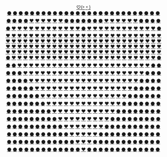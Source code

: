 <p align="center">
  <a href="https://JustNevi.github.io/valentine">♡(˃͈ ˂͈ )</a>
  <br/>
   <a href="https://JustNevi.github.io/valentine">⚫</a>
  <a href="https://JustNevi.github.io/valentine">⚫</a>
  <a href="https://JustNevi.github.io/valentine">⚫</a>
  <a href="https://JustNevi.github.io/valentine">⚫</a>
  <a href="https://JustNevi.github.io/valentine">⚫</a>
  <a href="https://JustNevi.github.io/valentine">⚫</a>
  <a href="https://JustNevi.github.io/valentine">⚫</a>
  <a href="https://JustNevi.github.io/valentine">⚫</a>
  <a href="https://JustNevi.github.io/valentine">⚫</a>
  <a href="https://JustNevi.github.io/valentine">⚫</a>
  <a href="https://JustNevi.github.io/valentine">⚫</a>
  <a href="https://JustNevi.github.io/valentine">⚫</a>
  <a href="https://JustNevi.github.io/valentine">⚫</a>
  <a href="https://JustNevi.github.io/valentine">⚫</a>
  <a href="https://JustNevi.github.io/valentine">⚫</a>
  <a href="https://JustNevi.github.io/valentine">⚫</a>
  <a href="https://JustNevi.github.io/valentine">⚫</a>
  <a href="https://JustNevi.github.io/valentine">⚫</a>
  <a href="https://JustNevi.github.io/valentine">⚫</a>
  <a href="https://JustNevi.github.io/valentine">⚫</a>
  <a href="https://JustNevi.github.io/valentine">⚫</a>
  <a href="https://JustNevi.github.io/valentine">⚫</a>
  <a href="https://JustNevi.github.io/valentine">⚫</a>
  <a href="https://JustNevi.github.io/valentine">⚫</a>
  <a href="https://JustNevi.github.io/valentine">⚫</a>
  <a href="https://JustNevi.github.io/valentine">⚫</a>
  <a href="https://JustNevi.github.io/valentine">⚫</a>
  <br/>
  <a href="https://JustNevi.github.io/valentine">⚫</a>
  <a href="https://JustNevi.github.io/valentine">⚫</a>
  <a href="https://JustNevi.github.io/valentine">⚫</a>
  <a href="https://JustNevi.github.io/valentine">⚫</a>
  <a href="https://JustNevi.github.io/valentine">❤</a>
  <a href="https://JustNevi.github.io/valentine">❤</a>
  <a href="https://JustNevi.github.io/valentine">❤</a>
  <a href="https://JustNevi.github.io/valentine">❤</a>
  <a href="https://JustNevi.github.io/valentine">❤</a>
  <a href="https://JustNevi.github.io/valentine">❤</a>
  <a href="https://JustNevi.github.io/valentine">⚫</a>
  <a href="https://JustNevi.github.io/valentine">⚫</a>
  <a href="https://JustNevi.github.io/valentine">⚫</a>
  <a href="https://JustNevi.github.io/valentine">⚫</a>
  <a href="https://JustNevi.github.io/valentine">⚫</a>
  <a href="https://JustNevi.github.io/valentine">⚫</a>
  <a href="https://JustNevi.github.io/valentine">⚫</a>
  <a href="https://JustNevi.github.io/valentine">❤</a>
  <a href="https://JustNevi.github.io/valentine">❤</a>
  <a href="https://JustNevi.github.io/valentine">❤</a>
  <a href="https://JustNevi.github.io/valentine">❤</a>
  <a href="https://JustNevi.github.io/valentine">❤</a>
  <a href="https://JustNevi.github.io/valentine">❤</a>
  <a href="https://JustNevi.github.io/valentine">⚫</a>
  <a href="https://JustNevi.github.io/valentine">⚫</a>
  <a href="https://JustNevi.github.io/valentine">⚫</a>
  <a href="https://JustNevi.github.io/valentine">⚫</a>
  <br/>
  <a href="https://JustNevi.github.io/valentine">⚫</a>
  <a href="https://JustNevi.github.io/valentine">❤</a>
  <a href="https://JustNevi.github.io/valentine">❤</a>
  <a href="https://JustNevi.github.io/valentine">❤</a>
  <a href="https://JustNevi.github.io/valentine">❤</a>
  <a href="https://JustNevi.github.io/valentine">❤</a>
  <a href="https://JustNevi.github.io/valentine">❤</a>
  <a href="https://JustNevi.github.io/valentine">❤</a>
  <a href="https://JustNevi.github.io/valentine">❤</a>
  <a href="https://JustNevi.github.io/valentine">❤</a>
  <a href="https://JustNevi.github.io/valentine">❤</a>
  <a href="https://JustNevi.github.io/valentine">❤</a>
  <a href="https://JustNevi.github.io/valentine">❤</a>
  <a href="https://JustNevi.github.io/valentine">⚫</a>
  <a href="https://JustNevi.github.io/valentine">❤</a>
  <a href="https://JustNevi.github.io/valentine">❤</a>
  <a href="https://JustNevi.github.io/valentine">❤</a>
  <a href="https://JustNevi.github.io/valentine">❤</a>
  <a href="https://JustNevi.github.io/valentine">❤</a>
  <a href="https://JustNevi.github.io/valentine">❤</a>
  <a href="https://JustNevi.github.io/valentine">❤</a>
  <a href="https://JustNevi.github.io/valentine">❤</a>
  <a href="https://JustNevi.github.io/valentine">❤</a>
  <a href="https://JustNevi.github.io/valentine">❤</a>
  <a href="https://JustNevi.github.io/valentine">❤</a>
  <a href="https://JustNevi.github.io/valentine">❤</a>
  <a href="https://JustNevi.github.io/valentine">⚫</a>
  <br/>
  <a href="https://JustNevi.github.io/valentine">❤</a>
  <a href="https://JustNevi.github.io/valentine">❤</a>
  <a href="https://JustNevi.github.io/valentine">❤</a>
  <a href="https://JustNevi.github.io/valentine">❤</a>
  <a href="https://JustNevi.github.io/valentine">❤</a>
  <a href="https://JustNevi.github.io/valentine">❤</a>
  <a href="https://JustNevi.github.io/valentine">❤</a>
  <a href="https://JustNevi.github.io/valentine">❤</a>
  <a href="https://JustNevi.github.io/valentine">❤</a>
  <a href="https://JustNevi.github.io/valentine">❤</a>
  <a href="https://JustNevi.github.io/valentine">❤</a>
  <a href="https://JustNevi.github.io/valentine">❤</a>
  <a href="https://JustNevi.github.io/valentine">❤</a>
  <a href="https://JustNevi.github.io/valentine">❤</a>
  <a href="https://JustNevi.github.io/valentine">❤</a>
  <a href="https://JustNevi.github.io/valentine">❤</a>
  <a href="https://JustNevi.github.io/valentine">❤</a>
  <a href="https://JustNevi.github.io/valentine">❤</a>
  <a href="https://JustNevi.github.io/valentine">❤</a>
  <a href="https://JustNevi.github.io/valentine">❤</a>
  <a href="https://JustNevi.github.io/valentine">❤</a>
  <a href="https://JustNevi.github.io/valentine">❤</a>
  <a href="https://JustNevi.github.io/valentine">❤</a>
  <a href="https://JustNevi.github.io/valentine">❤</a>
  <a href="https://JustNevi.github.io/valentine">❤</a>
  <a href="https://JustNevi.github.io/valentine">❤</a>
  <a href="https://JustNevi.github.io/valentine">❤</a>
  <br/>
  <a href="https://JustNevi.github.io/valentine">❤</a>
  <a href="https://JustNevi.github.io/valentine">❤</a>
  <a href="https://JustNevi.github.io/valentine">❤</a>
  <a href="https://JustNevi.github.io/valentine">❤</a>
  <a href="https://JustNevi.github.io/valentine">❤</a>
  <a href="https://JustNevi.github.io/valentine">❤</a>
  <a href="https://JustNevi.github.io/valentine">❤</a>
  <a href="https://JustNevi.github.io/valentine">❤</a>
  <a href="https://JustNevi.github.io/valentine">❤</a>
  <a href="https://JustNevi.github.io/valentine">❤</a>
  <a href="https://JustNevi.github.io/valentine">❤</a>
  <a href="https://JustNevi.github.io/valentine">❤</a>
  <a href="https://JustNevi.github.io/valentine">❤</a>
  <a href="https://JustNevi.github.io/valentine">❤</a>
  <a href="https://JustNevi.github.io/valentine">❤</a>
  <a href="https://JustNevi.github.io/valentine">❤</a>
  <a href="https://JustNevi.github.io/valentine">❤</a>
  <a href="https://JustNevi.github.io/valentine">❤</a>
  <a href="https://JustNevi.github.io/valentine">❤</a>
  <a href="https://JustNevi.github.io/valentine">❤</a>
  <a href="https://JustNevi.github.io/valentine">❤</a>
  <a href="https://JustNevi.github.io/valentine">❤</a>
  <a href="https://JustNevi.github.io/valentine">❤</a>
  <a href="https://JustNevi.github.io/valentine">❤</a>
  <a href="https://JustNevi.github.io/valentine">❤</a>
  <a href="https://JustNevi.github.io/valentine">❤</a>
  <a href="https://JustNevi.github.io/valentine">❤</a>
  <br/>
  <a href="https://JustNevi.github.io/valentine">❤</a>
  <a href="https://JustNevi.github.io/valentine">❤</a>
  <a href="https://JustNevi.github.io/valentine">❤</a>
  <a href="https://JustNevi.github.io/valentine">❤</a>
  <a href="https://JustNevi.github.io/valentine">❤</a>
  <a href="https://JustNevi.github.io/valentine">❤</a>
  <a href="https://JustNevi.github.io/valentine">❤</a>
  <a href="https://JustNevi.github.io/valentine">❤</a>
  <a href="https://JustNevi.github.io/valentine">❤</a>
  <a href="https://JustNevi.github.io/valentine">❤</a>
  <a href="https://JustNevi.github.io/valentine">❤</a>
  <a href="https://JustNevi.github.io/valentine">❤</a>
  <a href="https://JustNevi.github.io/valentine">❤</a>
  <a href="https://JustNevi.github.io/valentine">❤</a>
  <a href="https://JustNevi.github.io/valentine">❤</a>
  <a href="https://JustNevi.github.io/valentine">❤</a>
  <a href="https://JustNevi.github.io/valentine">❤</a>
  <a href="https://JustNevi.github.io/valentine">❤</a>
  <a href="https://JustNevi.github.io/valentine">❤</a>
  <a href="https://JustNevi.github.io/valentine">❤</a>
  <a href="https://JustNevi.github.io/valentine">❤</a>
  <a href="https://JustNevi.github.io/valentine">❤</a>
  <a href="https://JustNevi.github.io/valentine">❤</a>
  <a href="https://JustNevi.github.io/valentine">❤</a>
  <a href="https://JustNevi.github.io/valentine">❤</a>
  <a href="https://JustNevi.github.io/valentine">❤</a>
  <a href="https://JustNevi.github.io/valentine">❤</a>
  <br/>
  <a href="https://JustNevi.github.io/valentine">❤</a>
  <a href="https://JustNevi.github.io/valentine">❤</a>
  <a href="https://JustNevi.github.io/valentine">❤</a>
  <a href="https://JustNevi.github.io/valentine">❤</a>
  <a href="https://JustNevi.github.io/valentine">❤</a>
  <a href="https://JustNevi.github.io/valentine">❤</a>
  <a href="https://JustNevi.github.io/valentine">❤</a>
  <a href="https://JustNevi.github.io/valentine">❤</a>
  <a href="https://JustNevi.github.io/valentine">❤</a>
  <a href="https://JustNevi.github.io/valentine">❤</a>
  <a href="https://JustNevi.github.io/valentine">❤</a>
  <a href="https://JustNevi.github.io/valentine">❤</a>
  <a href="https://JustNevi.github.io/valentine">❤</a>
  <a href="https://JustNevi.github.io/valentine">❤</a>
  <a href="https://JustNevi.github.io/valentine">❤</a>
  <a href="https://JustNevi.github.io/valentine">❤</a>
  <a href="https://JustNevi.github.io/valentine">❤</a>
  <a href="https://JustNevi.github.io/valentine">❤</a>
  <a href="https://JustNevi.github.io/valentine">❤</a>
  <a href="https://JustNevi.github.io/valentine">❤</a>
  <a href="https://JustNevi.github.io/valentine">❤</a>
  <a href="https://JustNevi.github.io/valentine">❤</a>
  <a href="https://JustNevi.github.io/valentine">❤</a>
  <a href="https://JustNevi.github.io/valentine">❤</a>
  <a href="https://JustNevi.github.io/valentine">❤</a>
  <a href="https://JustNevi.github.io/valentine">❤</a>
  <a href="https://JustNevi.github.io/valentine">❤</a>
  <br/>
  <a href="https://JustNevi.github.io/valentine">⚫</a>
  <a href="https://JustNevi.github.io/valentine">❤</a>
  <a href="https://JustNevi.github.io/valentine">❤</a>
  <a href="https://JustNevi.github.io/valentine">❤</a>
  <a href="https://JustNevi.github.io/valentine">❤</a>
  <a href="https://JustNevi.github.io/valentine">❤</a>
  <a href="https://JustNevi.github.io/valentine">❤</a>
  <a href="https://JustNevi.github.io/valentine">❤</a>
  <a href="https://JustNevi.github.io/valentine">❤</a>
  <a href="https://JustNevi.github.io/valentine">❤</a>
  <a href="https://JustNevi.github.io/valentine">❤</a>
  <a href="https://JustNevi.github.io/valentine">❤</a>
  <a href="https://JustNevi.github.io/valentine">❤</a>
  <a href="https://JustNevi.github.io/valentine">❤</a>
  <a href="https://JustNevi.github.io/valentine">❤</a>
  <a href="https://JustNevi.github.io/valentine">❤</a>
  <a href="https://JustNevi.github.io/valentine">❤</a>
  <a href="https://JustNevi.github.io/valentine">❤</a>
  <a href="https://JustNevi.github.io/valentine">❤</a>
  <a href="https://JustNevi.github.io/valentine">❤</a>
  <a href="https://JustNevi.github.io/valentine">❤</a>
  <a href="https://JustNevi.github.io/valentine">❤</a>
  <a href="https://JustNevi.github.io/valentine">❤</a>
  <a href="https://JustNevi.github.io/valentine">❤</a>
  <a href="https://JustNevi.github.io/valentine">❤</a>
  <a href="https://JustNevi.github.io/valentine">❤</a>
  <a href="https://JustNevi.github.io/valentine">⚫</a>
  <br/>
  <a href="https://JustNevi.github.io/valentine">⚫</a>
  <a href="https://JustNevi.github.io/valentine">⚫</a>
  <a href="https://JustNevi.github.io/valentine">❤</a>
  <a href="https://JustNevi.github.io/valentine">❤</a>
  <a href="https://JustNevi.github.io/valentine">❤</a>
  <a href="https://JustNevi.github.io/valentine">❤</a>
  <a href="https://JustNevi.github.io/valentine">❤</a>
  <a href="https://JustNevi.github.io/valentine">❤</a>
  <a href="https://JustNevi.github.io/valentine">❤</a>
  <a href="https://JustNevi.github.io/valentine">❤</a>
  <a href="https://JustNevi.github.io/valentine">❤</a>
  <a href="https://JustNevi.github.io/valentine">❤</a>
  <a href="https://JustNevi.github.io/valentine">❤</a>
  <a href="https://JustNevi.github.io/valentine">❤</a>
  <a href="https://JustNevi.github.io/valentine">❤</a>
  <a href="https://JustNevi.github.io/valentine">❤</a>
  <a href="https://JustNevi.github.io/valentine">❤</a>
  <a href="https://JustNevi.github.io/valentine">❤</a>
  <a href="https://JustNevi.github.io/valentine">❤</a>
  <a href="https://JustNevi.github.io/valentine">❤</a>
  <a href="https://JustNevi.github.io/valentine">❤</a>
  <a href="https://JustNevi.github.io/valentine">❤</a>
  <a href="https://JustNevi.github.io/valentine">❤</a>
  <a href="https://JustNevi.github.io/valentine">❤</a>
  <a href="https://JustNevi.github.io/valentine">❤</a>
  <a href="https://JustNevi.github.io/valentine">⚫</a>
  <a href="https://JustNevi.github.io/valentine">⚫</a>
  <br/>
  <a href="https://JustNevi.github.io/valentine">⚫</a>
  <a href="https://JustNevi.github.io/valentine">⚫</a>
  <a href="https://JustNevi.github.io/valentine">⚫</a>
  <a href="https://JustNevi.github.io/valentine">❤</a>
  <a href="https://JustNevi.github.io/valentine">❤</a>
  <a href="https://JustNevi.github.io/valentine">❤</a>
  <a href="https://JustNevi.github.io/valentine">❤</a>
  <a href="https://JustNevi.github.io/valentine">❤</a>
  <a href="https://JustNevi.github.io/valentine">❤</a>
  <a href="https://JustNevi.github.io/valentine">❤</a>
  <a href="https://JustNevi.github.io/valentine">❤</a>
  <a href="https://JustNevi.github.io/valentine">❤</a>
  <a href="https://JustNevi.github.io/valentine">❤</a>
  <a href="https://JustNevi.github.io/valentine">❤</a>
  <a href="https://JustNevi.github.io/valentine">❤</a>
  <a href="https://JustNevi.github.io/valentine">❤</a>
  <a href="https://JustNevi.github.io/valentine">❤</a>
  <a href="https://JustNevi.github.io/valentine">❤</a>
  <a href="https://JustNevi.github.io/valentine">❤</a>
  <a href="https://JustNevi.github.io/valentine">❤</a>
  <a href="https://JustNevi.github.io/valentine">❤</a>
  <a href="https://JustNevi.github.io/valentine">❤</a>
  <a href="https://JustNevi.github.io/valentine">❤</a>
  <a href="https://JustNevi.github.io/valentine">❤</a>
  <a href="https://JustNevi.github.io/valentine">⚫</a>
  <a href="https://JustNevi.github.io/valentine">⚫</a>
  <a href="https://JustNevi.github.io/valentine">⚫</a>
  <br/>
  <a href="https://JustNevi.github.io/valentine">⚫</a>
  <a href="https://JustNevi.github.io/valentine">⚫</a>
  <a href="https://JustNevi.github.io/valentine">⚫</a>
  <a href="https://JustNevi.github.io/valentine">⚫</a>
  <a href="https://JustNevi.github.io/valentine">❤</a>
  <a href="https://JustNevi.github.io/valentine">❤</a>
  <a href="https://JustNevi.github.io/valentine">❤</a>
  <a href="https://JustNevi.github.io/valentine">❤</a>
  <a href="https://JustNevi.github.io/valentine">❤</a>
  <a href="https://JustNevi.github.io/valentine">❤</a>
  <a href="https://JustNevi.github.io/valentine">❤</a>
  <a href="https://JustNevi.github.io/valentine">❤</a>
  <a href="https://JustNevi.github.io/valentine">❤</a>
  <a href="https://JustNevi.github.io/valentine">❤</a>
  <a href="https://JustNevi.github.io/valentine">❤</a>
  <a href="https://JustNevi.github.io/valentine">❤</a>
  <a href="https://JustNevi.github.io/valentine">❤</a>
  <a href="https://JustNevi.github.io/valentine">❤</a>
  <a href="https://JustNevi.github.io/valentine">❤</a>
  <a href="https://JustNevi.github.io/valentine">❤</a>
  <a href="https://JustNevi.github.io/valentine">❤</a>
  <a href="https://JustNevi.github.io/valentine">❤</a>
  <a href="https://JustNevi.github.io/valentine">❤</a>
  <a href="https://JustNevi.github.io/valentine">⚫</a>
  <a href="https://JustNevi.github.io/valentine">⚫</a>
  <a href="https://JustNevi.github.io/valentine">⚫</a>
  <a href="https://JustNevi.github.io/valentine">⚫</a>
  <br/>
  <a href="https://JustNevi.github.io/valentine">⚫</a>
  <a href="https://JustNevi.github.io/valentine">⚫</a>
  <a href="https://JustNevi.github.io/valentine">⚫</a>
  <a href="https://JustNevi.github.io/valentine">⚫</a>
  <a href="https://JustNevi.github.io/valentine">⚫</a>
  <a href="https://JustNevi.github.io/valentine">❤</a>
  <a href="https://JustNevi.github.io/valentine">❤</a>
  <a href="https://JustNevi.github.io/valentine">❤</a>
  <a href="https://JustNevi.github.io/valentine">❤</a>
  <a href="https://JustNevi.github.io/valentine">❤</a>
  <a href="https://JustNevi.github.io/valentine">❤</a>
  <a href="https://JustNevi.github.io/valentine">❤</a>
  <a href="https://JustNevi.github.io/valentine">❤</a>
  <a href="https://JustNevi.github.io/valentine">❤</a>
  <a href="https://JustNevi.github.io/valentine">❤</a>
  <a href="https://JustNevi.github.io/valentine">❤</a>
  <a href="https://JustNevi.github.io/valentine">❤</a>
  <a href="https://JustNevi.github.io/valentine">❤</a>
  <a href="https://JustNevi.github.io/valentine">❤</a>
  <a href="https://JustNevi.github.io/valentine">❤</a>
  <a href="https://JustNevi.github.io/valentine">❤</a>
  <a href="https://JustNevi.github.io/valentine">❤</a>
  <a href="https://JustNevi.github.io/valentine">⚫</a>
  <a href="https://JustNevi.github.io/valentine">⚫</a>
  <a href="https://JustNevi.github.io/valentine">⚫</a>
  <a href="https://JustNevi.github.io/valentine">⚫</a>
  <a href="https://JustNevi.github.io/valentine">⚫</a>
  <br/>
 <a href="https://JustNevi.github.io/valentine">⚫</a>
  <a href="https://JustNevi.github.io/valentine">⚫</a>
  <a href="https://JustNevi.github.io/valentine">⚫</a>
  <a href="https://JustNevi.github.io/valentine">⚫</a>
  <a href="https://JustNevi.github.io/valentine">⚫</a>
  <a href="https://JustNevi.github.io/valentine">⚫</a>
  <a href="https://JustNevi.github.io/valentine">❤</a>
  <a href="https://JustNevi.github.io/valentine">❤</a>
  <a href="https://JustNevi.github.io/valentine">❤</a>
  <a href="https://JustNevi.github.io/valentine">❤</a>
  <a href="https://JustNevi.github.io/valentine">❤</a>
  <a href="https://JustNevi.github.io/valentine">❤</a>
  <a href="https://JustNevi.github.io/valentine">❤</a>
  <a href="https://JustNevi.github.io/valentine">❤</a>
  <a href="https://JustNevi.github.io/valentine">❤</a>
  <a href="https://JustNevi.github.io/valentine">❤</a>
  <a href="https://JustNevi.github.io/valentine">❤</a>
  <a href="https://JustNevi.github.io/valentine">❤</a>
  <a href="https://JustNevi.github.io/valentine">❤</a>
  <a href="https://JustNevi.github.io/valentine">❤</a>
  <a href="https://JustNevi.github.io/valentine">❤</a>
  <a href="https://JustNevi.github.io/valentine">⚫</a>
  <a href="https://JustNevi.github.io/valentine">⚫</a>
  <a href="https://JustNevi.github.io/valentine">⚫</a>
  <a href="https://JustNevi.github.io/valentine">⚫</a>
  <a href="https://JustNevi.github.io/valentine">⚫</a>
  <a href="https://JustNevi.github.io/valentine">⚫</a>
  <br/>
   <a href="https://JustNevi.github.io/valentine">⚫</a>
  <a href="https://JustNevi.github.io/valentine">⚫</a>
  <a href="https://JustNevi.github.io/valentine">⚫</a>
  <a href="https://JustNevi.github.io/valentine">⚫</a>
  <a href="https://JustNevi.github.io/valentine">⚫</a>
  <a href="https://JustNevi.github.io/valentine">⚫</a>
  <a href="https://JustNevi.github.io/valentine">⚫</a>
  <a href="https://JustNevi.github.io/valentine">❤</a>
  <a href="https://JustNevi.github.io/valentine">❤</a>
  <a href="https://JustNevi.github.io/valentine">❤</a>
  <a href="https://JustNevi.github.io/valentine">❤</a>
  <a href="https://JustNevi.github.io/valentine">❤</a>
  <a href="https://JustNevi.github.io/valentine">❤</a>
  <a href="https://JustNevi.github.io/valentine">❤</a>
  <a href="https://JustNevi.github.io/valentine">❤</a>
  <a href="https://JustNevi.github.io/valentine">❤</a>
  <a href="https://JustNevi.github.io/valentine">❤</a>
  <a href="https://JustNevi.github.io/valentine">❤</a>
  <a href="https://JustNevi.github.io/valentine">❤</a>
  <a href="https://JustNevi.github.io/valentine">❤</a>
  <a href="https://JustNevi.github.io/valentine">⚫</a>
  <a href="https://JustNevi.github.io/valentine">⚫</a>
  <a href="https://JustNevi.github.io/valentine">⚫</a>
  <a href="https://JustNevi.github.io/valentine">⚫</a>
  <a href="https://JustNevi.github.io/valentine">⚫</a>
  <a href="https://JustNevi.github.io/valentine">⚫</a>
  <a href="https://JustNevi.github.io/valentine">⚫</a>
  <br/>
  <a href="https://JustNevi.github.io/valentine">⚫</a>
  <a href="https://JustNevi.github.io/valentine">⚫</a>
  <a href="https://JustNevi.github.io/valentine">⚫</a>
  <a href="https://JustNevi.github.io/valentine">⚫</a>
  <a href="https://JustNevi.github.io/valentine">⚫</a>
  <a href="https://JustNevi.github.io/valentine">⚫</a>
  <a href="https://JustNevi.github.io/valentine">⚫</a>
  <a href="https://JustNevi.github.io/valentine">⚫</a>
  <a href="https://JustNevi.github.io/valentine">❤</a>
  <a href="https://JustNevi.github.io/valentine">❤</a>
  <a href="https://JustNevi.github.io/valentine">❤</a>
  <a href="https://JustNevi.github.io/valentine">❤</a>
  <a href="https://JustNevi.github.io/valentine">❤</a>
  <a href="https://JustNevi.github.io/valentine">❤</a>
  <a href="https://JustNevi.github.io/valentine">❤</a>
  <a href="https://JustNevi.github.io/valentine">❤</a>
  <a href="https://JustNevi.github.io/valentine">❤</a>
  <a href="https://JustNevi.github.io/valentine">❤</a>
  <a href="https://JustNevi.github.io/valentine">❤</a>
  <a href="https://JustNevi.github.io/valentine">⚫</a>
  <a href="https://JustNevi.github.io/valentine">⚫</a>
  <a href="https://JustNevi.github.io/valentine">⚫</a>
  <a href="https://JustNevi.github.io/valentine">⚫</a>
  <a href="https://JustNevi.github.io/valentine">⚫</a>
  <a href="https://JustNevi.github.io/valentine">⚫</a>
  <a href="https://JustNevi.github.io/valentine">⚫</a>
  <a href="https://JustNevi.github.io/valentine">⚫</a>
  <br/>
  <a href="https://JustNevi.github.io/valentine">⚫</a>
  <a href="https://JustNevi.github.io/valentine">⚫</a>
  <a href="https://JustNevi.github.io/valentine">⚫</a>
  <a href="https://JustNevi.github.io/valentine">⚫</a>
  <a href="https://JustNevi.github.io/valentine">⚫</a>
  <a href="https://JustNevi.github.io/valentine">⚫</a>
  <a href="https://JustNevi.github.io/valentine">⚫</a>
  <a href="https://JustNevi.github.io/valentine">⚫</a>
  <a href="https://JustNevi.github.io/valentine">⚫</a>
  <a href="https://JustNevi.github.io/valentine">❤</a>
  <a href="https://JustNevi.github.io/valentine">❤</a>
  <a href="https://JustNevi.github.io/valentine">❤</a>
  <a href="https://JustNevi.github.io/valentine">❤</a>
  <a href="https://JustNevi.github.io/valentine">❤</a>
  <a href="https://JustNevi.github.io/valentine">❤</a>
  <a href="https://JustNevi.github.io/valentine">❤</a>
  <a href="https://JustNevi.github.io/valentine">❤</a>
  <a href="https://JustNevi.github.io/valentine">❤</a>
  <a href="https://JustNevi.github.io/valentine">⚫</a>
  <a href="https://JustNevi.github.io/valentine">⚫</a>
  <a href="https://JustNevi.github.io/valentine">⚫</a>
  <a href="https://JustNevi.github.io/valentine">⚫</a>
  <a href="https://JustNevi.github.io/valentine">⚫</a>
  <a href="https://JustNevi.github.io/valentine">⚫</a>
  <a href="https://JustNevi.github.io/valentine">⚫</a>
  <a href="https://JustNevi.github.io/valentine">⚫</a>
  <a href="https://JustNevi.github.io/valentine">⚫</a>
  <br/>
  <a href="https://JustNevi.github.io/valentine">⚫</a>
  <a href="https://JustNevi.github.io/valentine">⚫</a>
  <a href="https://JustNevi.github.io/valentine">⚫</a>
  <a href="https://JustNevi.github.io/valentine">⚫</a>
  <a href="https://JustNevi.github.io/valentine">⚫</a>
  <a href="https://JustNevi.github.io/valentine">⚫</a>
  <a href="https://JustNevi.github.io/valentine">⚫</a>
  <a href="https://JustNevi.github.io/valentine">⚫</a>
  <a href="https://JustNevi.github.io/valentine">⚫</a>
  <a href="https://JustNevi.github.io/valentine">⚫</a>
  <a href="https://JustNevi.github.io/valentine">❤</a>
  <a href="https://JustNevi.github.io/valentine">❤</a>
  <a href="https://JustNevi.github.io/valentine">❤</a>
  <a href="https://JustNevi.github.io/valentine">❤</a>
  <a href="https://JustNevi.github.io/valentine">❤</a>
  <a href="https://JustNevi.github.io/valentine">❤</a>
  <a href="https://JustNevi.github.io/valentine">❤</a>
  <a href="https://JustNevi.github.io/valentine">⚫</a>
  <a href="https://JustNevi.github.io/valentine">⚫</a>
  <a href="https://JustNevi.github.io/valentine">⚫</a>
  <a href="https://JustNevi.github.io/valentine">⚫</a>
  <a href="https://JustNevi.github.io/valentine">⚫</a>
  <a href="https://JustNevi.github.io/valentine">⚫</a>
  <a href="https://JustNevi.github.io/valentine">⚫</a>
  <a href="https://JustNevi.github.io/valentine">⚫</a>
  <a href="https://JustNevi.github.io/valentine">⚫</a>
  <a href="https://JustNevi.github.io/valentine">⚫</a>
  <br/>
  <a href="https://JustNevi.github.io/valentine">⚫</a>
  <a href="https://JustNevi.github.io/valentine">⚫</a>
  <a href="https://JustNevi.github.io/valentine">⚫</a>
  <a href="https://JustNevi.github.io/valentine">⚫</a>
  <a href="https://JustNevi.github.io/valentine">⚫</a>
  <a href="https://JustNevi.github.io/valentine">⚫</a>
  <a href="https://JustNevi.github.io/valentine">⚫</a>
  <a href="https://JustNevi.github.io/valentine">⚫</a>
  <a href="https://JustNevi.github.io/valentine">⚫</a>
  <a href="https://JustNevi.github.io/valentine">⚫</a>
  <a href="https://JustNevi.github.io/valentine">⚫</a>
  <a href="https://JustNevi.github.io/valentine">❤</a>
  <a href="https://JustNevi.github.io/valentine">❤</a>
  <a href="https://JustNevi.github.io/valentine">❤</a>
  <a href="https://JustNevi.github.io/valentine">❤</a>
  <a href="https://JustNevi.github.io/valentine">❤</a>
  <a href="https://JustNevi.github.io/valentine">⚫</a>
  <a href="https://JustNevi.github.io/valentine">⚫</a>
  <a href="https://JustNevi.github.io/valentine">⚫</a>
  <a href="https://JustNevi.github.io/valentine">⚫</a>
  <a href="https://JustNevi.github.io/valentine">⚫</a>
  <a href="https://JustNevi.github.io/valentine">⚫</a>
  <a href="https://JustNevi.github.io/valentine">⚫</a>
  <a href="https://JustNevi.github.io/valentine">⚫</a>
  <a href="https://JustNevi.github.io/valentine">⚫</a>
  <a href="https://JustNevi.github.io/valentine">⚫</a>
  <a href="https://JustNevi.github.io/valentine">⚫</a>
  <br/>
  <a href="https://JustNevi.github.io/valentine">⚫</a>
  <a href="https://JustNevi.github.io/valentine">⚫</a>
  <a href="https://JustNevi.github.io/valentine">⚫</a>
  <a href="https://JustNevi.github.io/valentine">⚫</a>
  <a href="https://JustNevi.github.io/valentine">⚫</a>
  <a href="https://JustNevi.github.io/valentine">⚫</a>
  <a href="https://JustNevi.github.io/valentine">⚫</a>
  <a href="https://JustNevi.github.io/valentine">⚫</a>
  <a href="https://JustNevi.github.io/valentine">⚫</a>
  <a href="https://JustNevi.github.io/valentine">⚫</a>
  <a href="https://JustNevi.github.io/valentine">⚫</a>
  <a href="https://JustNevi.github.io/valentine">⚫</a>
  <a href="https://JustNevi.github.io/valentine">❤</a>
  <a href="https://JustNevi.github.io/valentine">❤</a>
  <a href="https://JustNevi.github.io/valentine">❤</a>
  <a href="https://JustNevi.github.io/valentine">⚫</a>
  <a href="https://JustNevi.github.io/valentine">⚫</a>
  <a href="https://JustNevi.github.io/valentine">⚫</a>
  <a href="https://JustNevi.github.io/valentine">⚫</a>
  <a href="https://JustNevi.github.io/valentine">⚫</a>
  <a href="https://JustNevi.github.io/valentine">⚫</a>
  <a href="https://JustNevi.github.io/valentine">⚫</a>
  <a href="https://JustNevi.github.io/valentine">⚫</a>
  <a href="https://JustNevi.github.io/valentine">⚫</a>
  <a href="https://JustNevi.github.io/valentine">⚫</a>
  <a href="https://JustNevi.github.io/valentine">⚫</a>
  <a href="https://JustNevi.github.io/valentine">⚫</a>
  <br/>
  <a href="https://JustNevi.github.io/valentine">⚫</a>
  <a href="https://JustNevi.github.io/valentine">⚫</a>
  <a href="https://JustNevi.github.io/valentine">⚫</a>
  <a href="https://JustNevi.github.io/valentine">⚫</a>
  <a href="https://JustNevi.github.io/valentine">⚫</a>
  <a href="https://JustNevi.github.io/valentine">⚫</a>
  <a href="https://JustNevi.github.io/valentine">⚫</a>
  <a href="https://JustNevi.github.io/valentine">⚫</a>
  <a href="https://JustNevi.github.io/valentine">⚫</a>
  <a href="https://JustNevi.github.io/valentine">⚫</a>
  <a href="https://JustNevi.github.io/valentine">⚫</a>
  <a href="https://JustNevi.github.io/valentine">⚫</a>
  <a href="https://JustNevi.github.io/valentine">⚫</a>
  <a href="https://JustNevi.github.io/valentine">❤</a>
  <a href="https://JustNevi.github.io/valentine">⚫</a>
  <a href="https://JustNevi.github.io/valentine">⚫</a>
  <a href="https://JustNevi.github.io/valentine">⚫</a>
  <a href="https://JustNevi.github.io/valentine">⚫</a>
  <a href="https://JustNevi.github.io/valentine">⚫</a>
  <a href="https://JustNevi.github.io/valentine">⚫</a>
  <a href="https://JustNevi.github.io/valentine">⚫</a>
  <a href="https://JustNevi.github.io/valentine">⚫</a>
  <a href="https://JustNevi.github.io/valentine">⚫</a>
  <a href="https://JustNevi.github.io/valentine">⚫</a>
  <a href="https://JustNevi.github.io/valentine">⚫</a>
  <a href="https://JustNevi.github.io/valentine">⚫</a>
  <a href="https://JustNevi.github.io/valentine">⚫</a>
</p>
